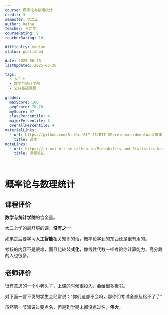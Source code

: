 ```yaml
---
course: 概率论与数理统计
credit: 3
semester: 大二上
author: Reina
teacher: 王岩华
courseRating: 9
teacherRating: 10

difficulty: medium
status: published

date: 2025-06-30
lastUpdated: 2025-06-30

tags: 
  - 大二上
  - 数学与统计学院
  - 公共基础课程
  
grades:
  maxScore: 100
  avgScore: 78.70
  myScore: 97
  classPercentile: 4
  majorPercentile: 5
  overallPercentile: 4
materialLinks:
  - url: https://github.com/Ri-Nai-BIT-SE/BIT-SE/releases/download/概率论与数理统计/eBook.pdf
    title: 课本
noteLinks:
  - url: https://ri-nai-bit-se.github.io/Probability-and-Statistics-Notes/
    title: 课程笔记

---
```


# 概率论与数理统计

## 课程评价

**数学与统计学院**的含金量。

大二上学的最舒服的课，**没有之一**。

如果之后要学习**人工智能**相关知识的话，概率论学到的东西还是很有用的。

考核的内容不是很难，而且比较**公式化**，像线性代数一样考验你计算能力，高分段的人也很多。

## 老师评价

很有意思的一个小老头子，上课的时候很投入，会给很多板书。

对下面一言不发的学生会经常说："你们这都不会吗，那你们考试全都及格不了了"

虽然第一节课说过要点名，但是到学期末都没点过名，**伟大**。


